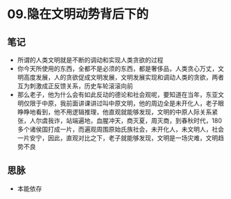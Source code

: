 # 09.隐在文明动势背后下的

## 笔记
- 所谓的人类文明就是不断的调动和实现人类贪欲的过程
- 你今天所使用的东西，全都不是必须的东西，都是奢侈品，人类贪心万丈，文明高度发展，人的贪欲促成文明发展，文明发展实现和调动人类的贪欲，两者互为刺激成正反馈关系，历史车轮滚滚向前
- 那么老子，他为什么会有如此反动的德论和社会观呢，要知道在当年，东亚文明仅限于中原，我前面讲课讲过叫中原文明，他的周边全是未开化人，老子眼睁睁地看到，他不用逻辑推理，他直观就能够发现，文明的中原人际关系紧张，人尔虞我诈，站端遍地，血腥冲天，商灭夏，周灭商，到春秋时代，180多个诸侯国打成一片，而遍观周围原始氏族社会，未开化人，未文明人，社会一片安宁，因此，直观对比之下，老子就能够发现，文明是一场灾难，文明趋势不良

## 思脉
- 本能依存